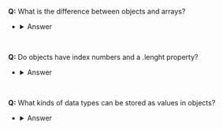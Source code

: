 **Q:** What is the difference between objects and arrays?

- <details>
    <summary> Answer </summary>
     Objects represent a special data type objects can represent things and it thas propreties. An array is jus an special variable that can store lists of data in a single variable
</details>
</br>

**Q:** Do objects have index numbers and a .lenght property?

- <details>
    <summary> Answer </summary>
     No only arrays have and index and a .length property.
</details>
</br>

**Q:** What kinds of data types can be stored as values in objects?

- <details>
    <summary> Answer </summary>
     You can store every single data type in an object.
</details>
</br>
